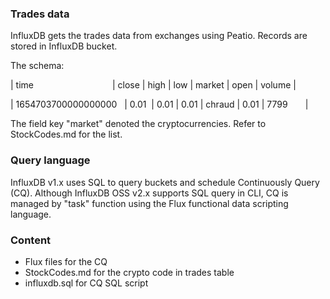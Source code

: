 <h3>Trades data</h3>
<p>InfluxDB gets the trades data from exchanges using Peatio. Records are stored in InfluxDB bucket.</p>

<p>The schema:</p>
<p>| time&emsp;&emsp;&emsp;&emsp;&emsp;&emsp;&emsp;&emsp;&emsp;| close | high | low  | market | open | volume |</p>
<p>| 1654703700000000000&nbsp;&nbsp;&nbsp;| 0.01&nbsp;&nbsp;| 0.01 | 0.01 | chraud | 0.01&nbsp;| 7799&emsp;&emsp;|</p>

<p>The field key "market" denoted the cryptocurrencies. Refer to StockCodes.md for the list.</p>

<h3>Query language</h3>
<p>InfluxDB v1.x uses SQL to query buckets and schedule Continuously Query (CQ). Although InfluxDB OSS v2.x supports SQL query in CLI, CQ is managed by "task" function using the Flux functional data scripting language.</p>


<h3>Content</h3>
<ul>
    <li>Flux files for the CQ</li>
    <li>StockCodes.md for the crypto code in trades table</li>
    <li>influxdb.sql for CQ SQL script</li>
</ul>